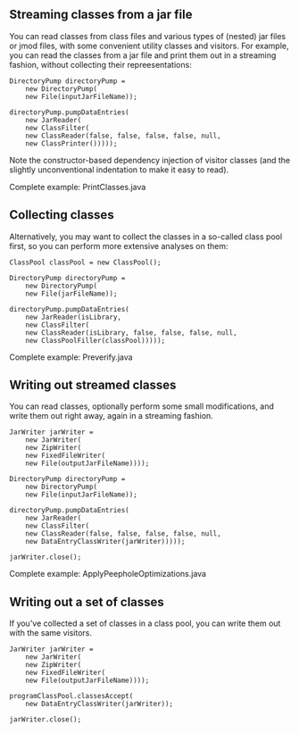 ## Streaming classes from a jar file

You can read classes from class files and various types of (nested) jar files
or jmod files, with some convenient utility classes and visitors. For example,
you can read the classes from a jar file and print them out in a streaming
fashion, without collecting their repreesentations:

    DirectoryPump directoryPump =
        new DirectoryPump(
        new File(inputJarFileName));

    directoryPump.pumpDataEntries(
        new JarReader(
        new ClassFilter(
        new ClassReader(false, false, false, false, null,
        new ClassPrinter()))));

Note the constructor-based dependency injection of visitor classes (and the
slightly unconventional indentation to make it easy to read).

Complete example: PrintClasses.java

## Collecting classes

Alternatively, you may want to collect the classes in a so-called class pool
first, so you can perform more extensive analyses on them:

    ClassPool classPool = new ClassPool();

    DirectoryPump directoryPump =
        new DirectoryPump(
        new File(jarFileName));

    directoryPump.pumpDataEntries(
        new JarReader(isLibrary,
        new ClassFilter(
        new ClassReader(isLibrary, false, false, false, null,
        new ClassPoolFiller(classPool)))));

Complete example: Preverify.java

## Writing out streamed classes

You can read classes, optionally perform some small modifications, and write
them out right away, again in a streaming fashion.

    JarWriter jarWriter =
        new JarWriter(
        new ZipWriter(
        new FixedFileWriter(
        new File(outputJarFileName))));
    
    DirectoryPump directoryPump =
        new DirectoryPump(
        new File(inputJarFileName));
    
    directoryPump.pumpDataEntries(
        new JarReader(
        new ClassFilter(
        new ClassReader(false, false, false, false, null,
        new DataEntryClassWriter(jarWriter)))));
    
    jarWriter.close();

Complete example: ApplyPeepholeOptimizations.java

## Writing out a set of classes

If you've collected a set of classes in a class pool, you can write them out
with the same visitors.

    JarWriter jarWriter =
        new JarWriter(
        new ZipWriter(
        new FixedFileWriter(
        new File(outputJarFileName))));

    programClassPool.classesAccept(
        new DataEntryClassWriter(jarWriter));

    jarWriter.close();
